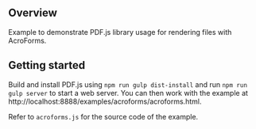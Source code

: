## Overview

Example to demonstrate PDF.js library usage for rendering files with AcroForms.

## Getting started

Build and install PDF.js using `npm run gulp dist-install` and run `npm run gulp server` to
start a web server. You can then work with the example at
http://localhost:8888/examples/acroforms/acroforms.html.

Refer to `acroforms.js` for the source code of the example.
